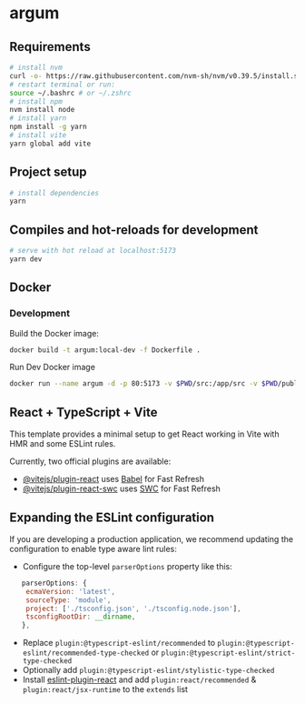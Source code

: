 # argum

## Requirements

```bash
# install nvm
curl -o- https://raw.githubusercontent.com/nvm-sh/nvm/v0.39.5/install.sh | bash
# restart terminal or run:
source ~/.bashrc # or ~/.zshrc
# install npm
nvm install node
# install yarn
npm install -g yarn
# install vite
yarn global add vite
```

## Project setup

```bash
# install dependencies
yarn
```

## Compiles and hot-reloads for development

```bash
# serve with hot reload at localhost:5173
yarn dev
```

## Docker

### Development

Build the Docker image:
```bash
docker build -t argum:local-dev -f Dockerfile .
```

Run Dev Docker image
```bash
docker run --name argum -d -p 80:5173 -v $PWD/src:/app/src -v $PWD/public:/app/public argum:local-dev
```

## React + TypeScript + Vite

This template provides a minimal setup to get React working in Vite with HMR and some ESLint rules.

Currently, two official plugins are available:

- [@vitejs/plugin-react](https://github.com/vitejs/vite-plugin-react/blob/main/packages/plugin-react/README.md) uses [Babel](https://babeljs.io/) for Fast Refresh
- [@vitejs/plugin-react-swc](https://github.com/vitejs/vite-plugin-react-swc) uses [SWC](https://swc.rs/) for Fast Refresh

## Expanding the ESLint configuration

If you are developing a production application, we recommend updating the configuration to enable type aware lint rules:

- Configure the top-level `parserOptions` property like this:

```js
   parserOptions: {
    ecmaVersion: 'latest',
    sourceType: 'module',
    project: ['./tsconfig.json', './tsconfig.node.json'],
    tsconfigRootDir: __dirname,
   },
```

- Replace `plugin:@typescript-eslint/recommended` to `plugin:@typescript-eslint/recommended-type-checked` or `plugin:@typescript-eslint/strict-type-checked`
- Optionally add `plugin:@typescript-eslint/stylistic-type-checked`
- Install [eslint-plugin-react](https://github.com/jsx-eslint/eslint-plugin-react) and add `plugin:react/recommended` & `plugin:react/jsx-runtime` to the `extends` list
